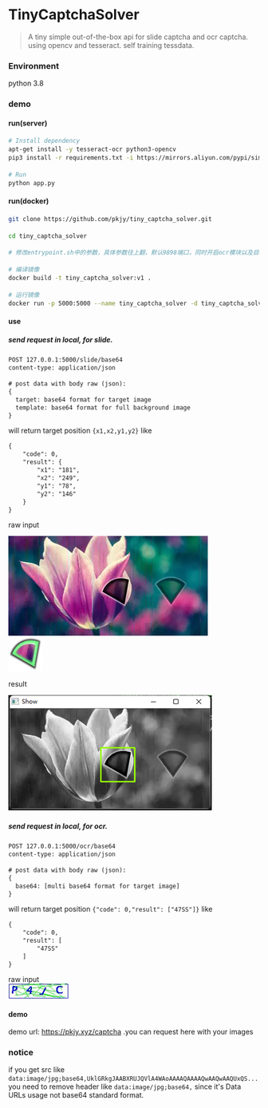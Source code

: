 # TinyCaptchaSolver
> A tiny simple out-of-the-box api for slide captcha and ocr captcha. using opencv and tesseract. self training tessdata.

### Environment 
python 3.8

### demo
#### run(server)
```bash
# Install dependency 
apt-get install -y tesseract-ocr python3-opencv
pip3 install -r requirements.txt -i https://mirrors.aliyun.com/pypi/simple/

# Run
python app.py
```
#### run(docker)
```bash
git clone https://github.com/pkjy/tiny_captcha_solver.git

cd tiny_captcha_solver

# 修改entrypoint.sh中的参数，具体参数往上翻，默认9898端口，同时开启ocr模块以及目标检测模块

# 编译镜像
docker build -t tiny_captcha_solver:v1 .

# 运行镜像
docker run -p 5000:5000 --name tiny_captcha_solver -d tiny_captcha_solver:v1
```

#### use
##### send request in local, for slide.
```
POST 127.0.0.1:5000/slide/base64
content-type: application/json

# post data with body raw (json):
{
  target: base64 format for target image
  template: base64 format for full background image
}
```
will return target position `{x1,x2,y1,y2}` like
```
{
    "code": 0,
    "result": {
        "x1": "181",
        "x2": "249",
        "y1": "78",
        "y2": "146"
    }
}
```
raw input

![full](./examples/slide/full2.png)  
![source](./examples/slide/marker2.png)

result  

![result](./result.png)


##### send request in local, for ocr.
```
POST 127.0.0.1:5000/ocr/base64
content-type: application/json

# post data with body raw (json):
{
  base64: [multi base64 format for target image] 
}
```
will return target position `{"code": 0,"result": ["47SS"]}` like
```
{
    "code": 0,
    "result": [
        "47SS"
    ]
}
```

raw input  
![ocr](./examples/ocr/15.jpg)


#### demo
demo url: https://pkjy.xyz/captcha .you can request here with your images

### notice
if you get src like `data:image/jpg;base64,UklGRkgJAABXRUJQVlA4WAoAAAAQAAAAQwAAQwAAQUxQS...` you need to remove header like `data:image/jpg;base64,` since it's Data URLs usage not base64 standard format.